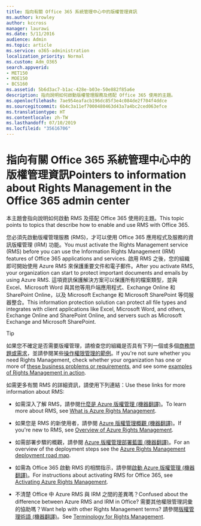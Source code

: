 ```yaml
---
title: 指向有關 Office 365 系統管理中心中的版權管理資訊
ms.author: krowley
author: kccross
manager: laurawi
ms.date: 5/11/2016
audience: Admin
ms.topic: article
ms.service: o365-administration
localization_priority: Normal
ms.custom: Adm_O365
search.appverid:
- MET150
- MOE150
- BCS160
ms.assetid: 5b6d3ac7-b1ac-428e-b03e-50e882f85a6e
description: 指向說明如何啟動版權管理服務及搭配 Office 365 使用的主題。
ms.openlocfilehash: 7ae954eafacb196dc85f3e4c084de2f704f4ddce
ms.sourcegitcommit: 6b4c3a11ef7000480463d43a7a4bc2ced063efce
ms.translationtype: HT
ms.contentlocale: zh-TW
ms.lasthandoff: 07/10/2019
ms.locfileid: "35616706"
---
```

# <a name="pointers-to-information-about-rights-management-in-the-office-365-admin-center"></a><span data-ttu-id="25e3e-103">指向有關 Office 365 系統管理中心中的版權管理資訊</span><span class="sxs-lookup"><span data-stu-id="25e3e-103">Pointers to information about Rights Management in the Office 365 admin center</span></span>

<span data-ttu-id="25e3e-104">本主題會指向說明如何啟動 RMS 及搭配 Office 365 使用的主題。</span><span class="sxs-lookup"><span data-stu-id="25e3e-104">This topic points to topics that describe how to enable and use RMS with Office 365.</span></span>
  
<span data-ttu-id="25e3e-105">您必須先啟動版權管理服務 (RMS)，才可以使用 Office 365 應用程式及服務的資訊版權管理 (IRM) 功能。</span><span class="sxs-lookup"><span data-stu-id="25e3e-105">You must activate the Rights Management service (RMS) before you can use the Information Rights Management (IRM) features of Office 365 applications and services.</span></span> <span data-ttu-id="25e3e-106">啟用 RMS 之後，您的組織即可開始使用 Azure RMS 來保護重要文件和電子郵件。</span><span class="sxs-lookup"><span data-stu-id="25e3e-106">After you activate RMS, your organization can start to protect important documents and emails by using Azure RMS.</span></span> <span data-ttu-id="25e3e-107">這項資訊保護解決方案可以保護所有的檔案類型，並與 Excel、Microsoft Word 與其他等用戶端應用程式、Exchange Online 和 SharePoint Online，以及 Microsoft Exchange 和 Microsoft SharePoint 等伺服器整合。</span><span class="sxs-lookup"><span data-stu-id="25e3e-107">This information protection solution can protect all file types and integrates with client applications like Excel, Microsoft Word, and others, Exchange Online and SharePoint Online, and servers such as Microsoft Exchange and Microsoft SharePoint.</span></span>
  
> [!TIP]
> <span data-ttu-id="25e3e-108">如果您不確定是否需要版權管理，請檢查您的組織是否具有下列一個或多個[商務問題或需求](https://docs.microsoft.com/rights-management/understand-explore/azure-rms-problems-it-solves)，並請參閱某些[操作權限管理的範例](https://docs.microsoft.com/rights-management/understand-explore/what-admins-users-see)。</span><span class="sxs-lookup"><span data-stu-id="25e3e-108">If you're not sure whether you need Rights Management, check whether your organization has one or more of [these business problems or requirements](https://docs.microsoft.com/rights-management/understand-explore/azure-rms-problems-it-solves), and see some [examples of Rights Management in action](https://docs.microsoft.com/rights-management/understand-explore/what-admins-users-see).</span></span> 
  
<span data-ttu-id="25e3e-109">如需更多有關 RMS 的詳細資訊，請使用下列連結：</span><span class="sxs-lookup"><span data-stu-id="25e3e-109">Use these links for more information about RMS:</span></span>
  
- <span data-ttu-id="25e3e-110">如需深入了解 RMS，請參閱[什麼是 Azure 版權管理 (機器翻譯)](https://docs.microsoft.com/rights-management/understand-explore/what-is-azure-rms)。</span><span class="sxs-lookup"><span data-stu-id="25e3e-110">To learn more about RMS, see [What is Azure Rights Management](https://docs.microsoft.com/rights-management/understand-explore/what-is-azure-rms).</span></span>

- <span data-ttu-id="25e3e-111">如果您是 RMS 的新使用者，請參閱 [Azure 版權管理概觀 (機器翻譯)](https://docs.microsoft.com/rights-management/understand-explore/azure-rights-management)。</span><span class="sxs-lookup"><span data-stu-id="25e3e-111">If you're new to RMS, see [Overview of Azure Rights Management](https://docs.microsoft.com/rights-management/understand-explore/azure-rights-management).</span></span>

- <span data-ttu-id="25e3e-112">如需部署步驟的概觀，請參閱 [Azure 版權管理部署藍圖 (機器翻譯)](https://docs.microsoft.com/rights-management/plan-design/deployment-roadmap)。</span><span class="sxs-lookup"><span data-stu-id="25e3e-112">For an overview of the deployment steps see the [Azure Rights Management deployment road map](https://docs.microsoft.com/rights-management/plan-design/deployment-roadmap).</span></span>

- <span data-ttu-id="25e3e-113">如需為 Office 365 啟動 RMS 的相關指示，請參閱[啟動 Azure 版權管理 (機器翻譯)](https://technet.microsoft.com/library/jj658941.aspx)。</span><span class="sxs-lookup"><span data-stu-id="25e3e-113">For instructions about activating RMS for Office 365, see [Activating Azure Rights Management](https://technet.microsoft.com/library/jj658941.aspx).</span></span>

- <span data-ttu-id="25e3e-114">不清楚 Office 中 Azure RMS 與 IRM 之間的差異嗎？</span><span class="sxs-lookup"><span data-stu-id="25e3e-114">Confused about the difference between Azure RMS and IRM in Office?</span></span> <span data-ttu-id="25e3e-115">需要其他權限管理詞彙的協助嗎？</span><span class="sxs-lookup"><span data-stu-id="25e3e-115">Want help with other Rights Management terms?</span></span> <span data-ttu-id="25e3e-116">請參閱[版權管理術語 (機器翻譯)](https://technet.microsoft.com/library/dn595132.aspx)。</span><span class="sxs-lookup"><span data-stu-id="25e3e-116">See [Terminology for Rights Management](https://technet.microsoft.com/library/dn595132.aspx).</span></span>

